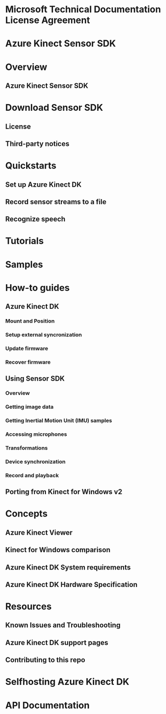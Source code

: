 ﻿# Microsoft Technical Documentation License Agreement
 # Azure Kinect Sensor SDK
 # Overview
 ## Azure Kinect Sensor SDK
 # Download Sensor SDK
 ## License
 ## Third-party notices
 # Quickstarts
 ## Set up Azure Kinect DK
 ## Record sensor streams to a file
 ## Recognize speech
 # Tutorials
 # Samples
 # How-to guides
 ## Azure Kinect DK
 ### Mount and Position
 ### Setup external syncronization
 ### Update firmware
 ### Recover firmware
 ## Using Sensor SDK
 ### Overview
 ### Getting image data
 ### Getting Inertial Motion Unit (IMU) samples
 ### Accessing microphones
 ### Transformations
 ### Device synchronization
 ### Record and playback
 ## Porting from Kinect for Windows v2
 
 # Concepts
 ## Azure Kinect Viewer
 ## Kinect for Windows comparison
 ## Azure Kinect DK System requirements
 ## Azure Kinect DK Hardware Specification
 
 # Resources
 ## Known Issues and Troubleshooting
 ## Azure Kinect DK support pages
 ## Contributing to this repo
 # Selfhosting Azure Kinect DK
 # API Documentation
